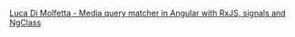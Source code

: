 [Luca Di Molfetta - Media query matcher in Angular with RxJS, signals and NgClass](https://medium.com/@lucadimolfetta/media-query-matcher-in-angular-with-rxjs-signals-and-ngclass-d0f117444385)
